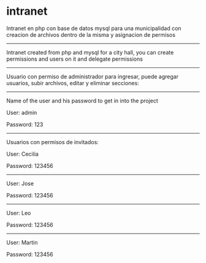# intranet

Intranet en php con base de datos mysql para una municipalidad con creacion de archivos dentro de la misma y asignacion de permisos
________________________________________________________________________________________________________________________

Intranet created from php and mysql for a city hall, you can create permissions and users on it and delegate permissions
________________________________________________________________________________________________________________________

Usuario con permiso de administrador para ingresar, puede agregar usuarios, subir archivos, editar y eliminar secciones:
________________________________________________________________________________________________________________________

Name of the user and his password to get in into the project

User: admin

Password: 123
_________________________________________________________________________________________________________________________

Usuarios con permisos de invitados:

User: Cecilia

Password: 123456
___________________________________________

User: Jose

Password: 123456
___________________________________________

User: Leo

Password: 123456
___________________________________________

User: Martin

Password: 123456

